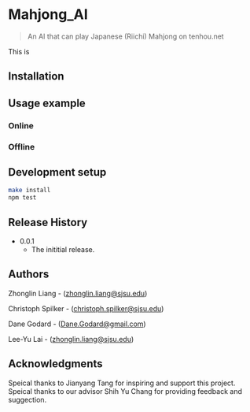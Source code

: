 # Mahjong_AI
> An AI that can play Japanese (Riichi) Mahjong on tenhou.net

This is 


## Installation


## Usage example

### Online

### Offline

## Development setup

```sh
make install
npm test
```

## Release History

* 0.0.1
    * The inititial release.

## Authors

Zhonglin Liang - (zhonglin.liang@sjsu.edu)

Christoph Spilker - (christoph.spilker@sjsu.edu)

Dane Godard - (Dane.Godard@gmail.com)

Lee-Yu Lai - (zhonglin.liang@sjsu.edu)

## Acknowledgments

Speical thanks to Jianyang Tang for inspiring and support this project.
Speical thanks to our advisor Shih Yu Chang for providing feedback and suggection.

